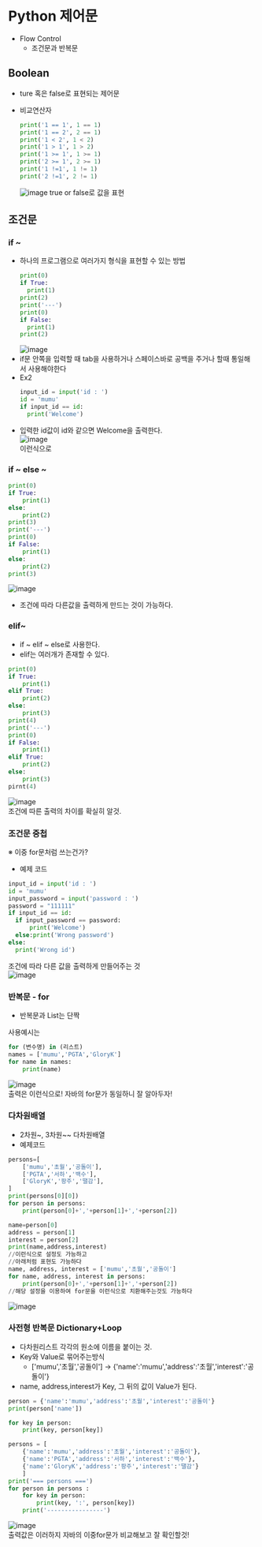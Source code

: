 # Python 제어문
- Flow Control
  - 조건문과 반복문

## Boolean
- ture 혹은 false로 표현되는 제어문

- 비교연산자
   ```python
  print('1 == 1', 1 == 1)  
  print('1 == 2', 2 == 1)  
  print('1 < 2', 1 < 2)  
  print('1 > 1', 1 > 2)  
  print('1 >= 1', 1 >= 1)  
  print('2 >= 1', 2 >= 1)  
  print('1 !=1', 1 != 1)  
  print('2 !=1', 2 != 1)
  ```
    ![image](./assets/image-17.png)
true or false로 값을 표현

## 조건문
### if ~
- 하나의 프로그램으로 여러가지 형식을 표현할 수 있는 방법
  ```python
  print(0)  
  if True:
    print(1)
  print(2)
  print('---')
  print(0)  
  if False:
    print(1)
  print(2)
  ```
  ![image](./assets/image-18.png)  
- if문 안쪽을 입력할 때 tab을 사용하거나 스페이스바로 공백을 주거나 할때 통일해서 사용해야한다
- Ex2
  ```python
  input_id = input('id : ')
  id = 'mumu'
  if input_id == id:
    print('Welcome')
    ```
- 입력한 id값이 id와 같으면 Welcome을 출력한다.  
![image](./assets/image-19.png)  
이런식으로

### if ~ else ~
```python
print(0)
if True:
    print(1)
else:
    print(2)
print(3)
print('---')
print(0)
if False:
    print(1)
else:
    print(2)
print(3)
```
![image](./assets/image-20.png)  
- 조건에 따라 다른값을 출력하게 만드는 것이 가능하다.

### elif~
- if ~ elif ~ else로 사용한다.
- elif는 여러개가 존재할 수 있다.

```python
print(0)
if True:
    print(1)
elif True:
    print(2)
else:
    print(3)
print(4)
print('---')
print(0)
if False:
    print(1)
elif True:
    print(2)
else:
    print(3)
pirnt(4)
```
![image](./assets/image-21.png)  
조건에 따른 출력의 차이를 확실히 알것.

### 조건문 중첩
 ※ 이중 for문처럼 쓰는건가?
 - 예제 코드
  ```python
  input_id = input('id : ')
id = 'mumu'
input_password = input('password : ')
password = "111111"
if input_id == id:
    if input_password == password:
        print('Welcome')
    else:print('Wrong password')
else:
    print('Wrong id')
```
조건에 따라 다른 값을 출력하게 만들어주는 것  
![image](./assets/image-22.png)

### 반복문 - for
- 반복문과 List는 단짝  

사용예시는
```python
for (변수명) in (리스트)
names = ['mumu','PGTA','GloryK']
for name in names:
    print(name)
```
![image](./assets/image-23.png)  
출력은 이런식으로! 자바의 for문가 동일하니 잘 알아두자!

### 다차원배열
- 2차원~, 3차원~~ 다차원배열
- 예제코드
```python
persons=[
    ['mumu','초월','공돌이'],
    ['PGTA','서하','백수'],
    ['GloryK','팡주','땔감'],
]
print(persons[0][0])
for person in persons:
    print(person[0]+','+person[1]+','+person[2])

name=person[0]
address = person[1]
interest = person[2]
print(name,address,interest)
//이런식으로 설정도 가능하고
//아래처럼 표현도 가능하다
name, address, interest = ['mumu','초월','공돌이']
for name, address, interest in persons:
    print(person[0]+','+person[1]+','+person[2])
//해당 설정을 이용하여 for문을 이런식으로 치환해주는것도 가능하다
```
![image](./assets/image-24.png)

### 사전형 반복문 Dictionary+Loop
- 다차원리스트 각각의 원소에 이름을 붙이는 것.
- Key와 Value로 묶어주는방식
  - ['mumu','초월','공돌이']
-> {'name':'mumu','address':'초월','interest':'공돌이'}
- name, address,interest가 Key, 그 뒤의 값이 Value가 된다.
```python
person = {'name':'mumu','address':'초월','interest':'공돌이'}
print(person['name'])

for key in person:
    print(key, person[key])

persons = [    
    {'name':'mumu','address':'초월','interest':'공돌이'},
    {'name':'PGTA','address':'서하','interest':'백수'},
    {'name':'GloryK','address':'팡주','interest':'땔감'}
    ]
print('=== persons ===')
for person in persons :
    for key in person:
        print(key, ':', person[key])
    print('----------------')
```
![image](./assets/image-25.png)  
출력값은 이러하지 자바의 이중for문가 비교해보고 잘 확인할것!